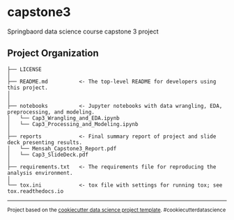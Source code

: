capstone3
==============================

Springbaord data science course capstone 3 project

Project Organization
------------

    ├── LICENSE
    │
    ├── README.md          <- The top-level README for developers using this project.
    │
    │
    ├── notebooks          <- Jupyter notebooks with data wrangling, EDA, preprocessing, and modeling.
    │   └── Cap3_Wrangling_and_EDA.ipynb            
    │   └── Cap3_Processing_and_Modeling.ipynb                      
    │
    ├── reports            <- Final summary report of project and slide deck presenting results.
    │   └── Mensah_Capstone3_Report.pdf
    │   └── Cap3_SlideDeck.pdf     
    │
    ├── requirements.txt   <- The requirements file for reproducing the analysis environment.
    │
    └── tox.ini            <- tox file with settings for running tox; see tox.readthedocs.io


--------

<p><small>Project based on the <a target="_blank" href="https://drivendata.github.io/cookiecutter-data-science/">cookiecutter data science project template</a>. #cookiecutterdatascience</small></p>
